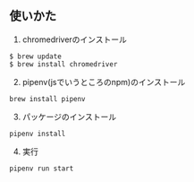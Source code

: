 ## 使いかた

1. chromedriverのインストール
```
$ brew update
$ brew install chromedriver
```
2. pipenv(jsでいうところのnpm)のインストール
```
brew install pipenv
```
3. パッケージのインストール
```
pipenv install
```
4. 実行
```
pipenv run start
```

